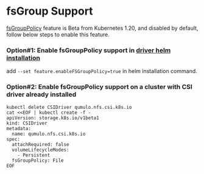 # fsGroup Support

[fsGroupPolicy](https://kubernetes-csi.github.io/docs/support-fsgroup.html) feature is Beta from Kubernetes 1.20, and disabled by default, follow below steps to enable this feature.

### Option#1: Enable fsGroupPolicy support in [driver helm installation](../../../charts)

add `--set feature.enableFSGroupPolicy=true` in helm installation command.

### Option#2: Enable fsGroupPolicy support on a cluster with CSI driver already installed

```console
kubectl delete CSIDriver qumulo.nfs.csi.k8s.io
cat <<EOF | kubectl create -f -
apiVersion: storage.k8s.io/v1beta1
kind: CSIDriver
metadata:
  name: qumulo.nfs.csi.k8s.io
spec:
  attachRequired: false
  volumeLifecycleModes:
    - Persistent
  fsGroupPolicy: File
EOF
```
